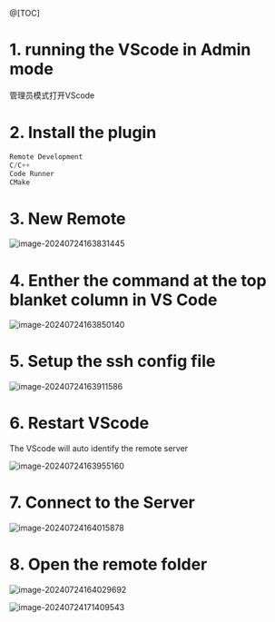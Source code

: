 @[TOC]

# 1. running the VScode in Admin mode
管理员模式打开VScode

# 2. Install the plugin

```cpp
Remote Development
C/C++
Code Runner
CMake
```

# 3. New Remote

![image-20240724163831445](assets/image-20240724163831445.png)

# 4. Enther the command at the top blanket column in VS Code

![image-20240724163850140](assets/image-20240724163850140.png)
# 5. Setup the ssh config file
![image-20240724163911586](assets/image-20240724163911586.png)
# 6. Restart VScode
The VScode will auto identify the remote server

![image-20240724163955160](assets/image-20240724163955160.png)

# 7. Connect to the Server
![image-20240724164015878](assets/image-20240724164015878.png)


# 8. Open the remote folder
![image-20240724164029692](assets/image-20240724164029692.png)

![image-20240724171409543](assets/image-20240724171409543.png)